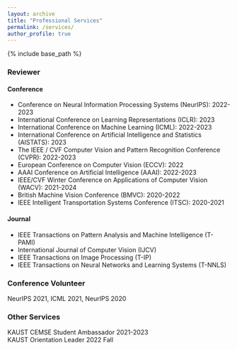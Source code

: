 ```yaml
---
layout: archive
title: "Professional Services"
permalink: /services/
author_profile: true
---
```


{% include base_path %}

<!-- ## Professional Services -->
### Reviewer
#### Conference
- Conference on Neural Information Processing Systems (NeurIPS): 2022-2023
- International Conference on Learning Representations (ICLR): 2023 
- International Conference on Machine Learning (ICML): 2022-2023
- International Conference on Artificial Intelligence and Statistics (AISTATS): 2023
- The IEEE / CVF Computer Vision and Pattern Recognition Conference (CVPR): 2022-2023
- European Conference on Computer Vision (ECCV): 2022
- AAAI Conference on Artificial Intelligence (AAAI): 2022-2023
- IEEE/CVF Winter Conference on Applications of Computer Vision (WACV): 2021-2024
- British Machine Vision Conference (BMVC): 2020-2022
- IEEE Intelligent Transportation Systems Conference (ITSC): 2020-2021

#### Journal 
- IEEE Transactions on Pattern Analysis and Machine Intelligence (T-PAMI)
- International Journal of Computer Vision (IJCV)
- IEEE Transactions on Image Processing (T-IP)
- IEEE Transactions on Neural Networks and Learning Systems (T-NNLS)

### Conference Volunteer
NeurIPS 2021, ICML 2021, NeurIPS 2020

### Other Services
KAUST CEMSE Student Ambassador 2021-2023                    
KAUST Orientation Leader 2022 Fall


